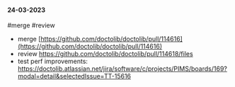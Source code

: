 #### 24-03-2023

#merge #review 

- merge [https://github.com/doctolib/doctolib/pull/114616](https://github.com/doctolib/doctolib/pull/114616)
- review https://github.com/doctolib/doctolib/pull/114618/files
- test perf improvements: https://doctolib.atlassian.net/jira/software/c/projects/PIMS/boards/169?modal=detail&selectedIssue=TT-15616